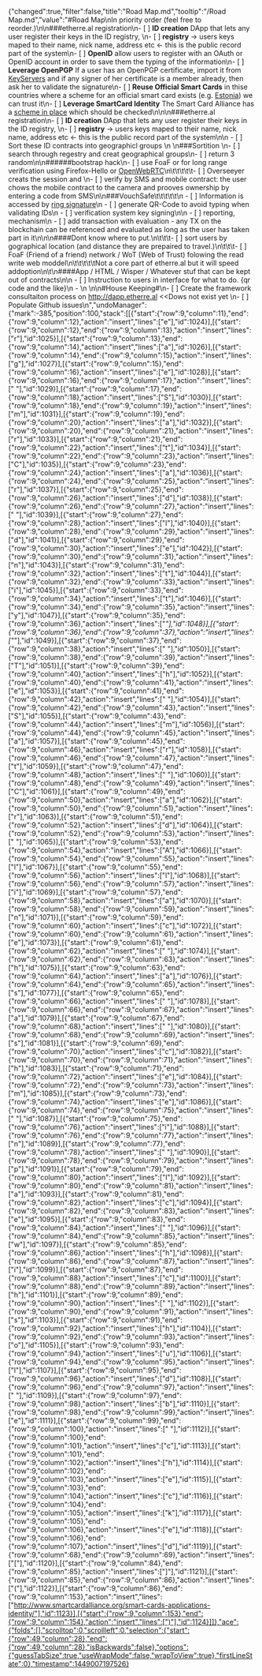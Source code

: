 {"changed":true,"filter":false,"title":"Road Map.md","tooltip":"/Road Map.md","value":"#Road Map\nIn priority order (feel free to reorder.)\n\n###etherre.al registration\n- [ ] **ID creation** DApp that lets any user register their keys in the ID registry, \n- [ ] **registry** -> users keys maped to their name, nick name, address etc <- this is the public record part of the system\n- [ ] **OpenID** allow users to register with an OAuth or OpenID account in order to save them the typing of the information\n- [ ] **Leverage OpenPGP** If a user has an OpenPGP certificate, import it from [KeyServers](https://sks-keyservers.net/i/) and if any signer of her certificate is a member already, then ask her to validate the signature\n- [ ] **Reuse Official Smart Cards** in thise countries where a scheme for an official smart card exists (e.g. [Estonia](https://en.wikipedia.org/wiki/Estonian_ID_card)) we can trust it\n- [ ] **Leverage SmartCard Identity** The Smart Card Alliance has a [scheme in place](http://www.smartcardalliance.org/smart-cards-applications-identity/) which should be checked\n\n\n###etherre.al registration\n- [ ] **ID creation** DApp that lets any user register their keys in the ID registry, \n- [ ] **registry** -> users keys maped to their name, nick name, address etc <- this is the public record part of the system\n\n    - [ ] Sort these ID contracts into geographicl groups            \n  \n###Sortition  \n- [ ]  search through regestry and creat geographical groups\n- [ ]  return 3 random\n\n######bootstrap hack\n- [ ]  use FoaF or for long range verification using Firefox-Hello or [OpenWebRTC](http://www.openwebrtc.org/)\n\t\t\t\t\t- [ ] Overseeyer creats the session and \n- [ ] verify by SMS and mobile contract: the user chows the mobile contract to the camera and prooves ownership by entering a code from SMS\n\n###VouchSafe\t\t\t\t\t\n  - [ ] Information is accessed by [ring signature](https://en.wikipedia.org/wiki/Ring_signature)\n  - [ ] generate QR-Code to avoid typing when validating IDs\n  - [ ] verification system key signing\n\n  - [ ] reporting, mechanism\n  - [ ] add transaction with evaluation - any TX on the blockchain can be referenced and evaluated as long as the user has taken part in it\n\n\n####Dont know where to put.\n\t\t\t- [ ] sort users by gographical location (and distance they are prepaired to travel.)\n\t\t\t- [ ] FoaF (Friend of a friend) network / WoT (Web of Trust) folowing the read write web moddel\n\t\t\t\t\tNot a core part of etherre.al but it will speed addoption\n\t\n####App / HTML / Wisper / Whatever stuf that can be kept out of contracts\n\n  - [ ] Instruction to users in interface for what to do.  {qr code and the like}\n  - \n  \n\n#House Keeping#\n- [ ] Create the framework consultaiton process on http://dapp.etherre.al <<Dows not exist yet \n- [ ] Populate Github issues\n","undoManager":{"mark":-385,"position":100,"stack":[[{"start":{"row":9,"column":11},"end":{"row":9,"column":12},"action":"insert","lines":["e"],"id":1024}],[{"start":{"row":9,"column":12},"end":{"row":9,"column":13},"action":"insert","lines":["r"],"id":1025}],[{"start":{"row":9,"column":13},"end":{"row":9,"column":14},"action":"insert","lines":["a"],"id":1026}],[{"start":{"row":9,"column":14},"end":{"row":9,"column":15},"action":"insert","lines":["g"],"id":1027}],[{"start":{"row":9,"column":15},"end":{"row":9,"column":16},"action":"insert","lines":["e"],"id":1028}],[{"start":{"row":9,"column":16},"end":{"row":9,"column":17},"action":"insert","lines":[" "],"id":1029}],[{"start":{"row":9,"column":17},"end":{"row":9,"column":18},"action":"insert","lines":["S"],"id":1030}],[{"start":{"row":9,"column":18},"end":{"row":9,"column":19},"action":"insert","lines":["m"],"id":1031}],[{"start":{"row":9,"column":19},"end":{"row":9,"column":20},"action":"insert","lines":["a"],"id":1032}],[{"start":{"row":9,"column":20},"end":{"row":9,"column":21},"action":"insert","lines":["r"],"id":1033}],[{"start":{"row":9,"column":21},"end":{"row":9,"column":22},"action":"insert","lines":["t"],"id":1034}],[{"start":{"row":9,"column":22},"end":{"row":9,"column":23},"action":"insert","lines":["C"],"id":1035}],[{"start":{"row":9,"column":23},"end":{"row":9,"column":24},"action":"insert","lines":["a"],"id":1036}],[{"start":{"row":9,"column":24},"end":{"row":9,"column":25},"action":"insert","lines":["r"],"id":1037}],[{"start":{"row":9,"column":25},"end":{"row":9,"column":26},"action":"insert","lines":["d"],"id":1038}],[{"start":{"row":9,"column":26},"end":{"row":9,"column":27},"action":"insert","lines":[" "],"id":1039}],[{"start":{"row":9,"column":27},"end":{"row":9,"column":28},"action":"insert","lines":["I"],"id":1040}],[{"start":{"row":9,"column":28},"end":{"row":9,"column":29},"action":"insert","lines":["d"],"id":1041}],[{"start":{"row":9,"column":29},"end":{"row":9,"column":30},"action":"insert","lines":["e"],"id":1042}],[{"start":{"row":9,"column":30},"end":{"row":9,"column":31},"action":"insert","lines":["n"],"id":1043}],[{"start":{"row":9,"column":31},"end":{"row":9,"column":32},"action":"insert","lines":["t"],"id":1044}],[{"start":{"row":9,"column":32},"end":{"row":9,"column":33},"action":"insert","lines":["i"],"id":1045}],[{"start":{"row":9,"column":33},"end":{"row":9,"column":34},"action":"insert","lines":["t"],"id":1046}],[{"start":{"row":9,"column":34},"end":{"row":9,"column":35},"action":"insert","lines":["y"],"id":1047}],[{"start":{"row":9,"column":35},"end":{"row":9,"column":36},"action":"insert","lines":["*"],"id":1048}],[{"start":{"row":9,"column":36},"end":{"row":9,"column":37},"action":"insert","lines":["*"],"id":1049}],[{"start":{"row":9,"column":37},"end":{"row":9,"column":38},"action":"insert","lines":[" "],"id":1050}],[{"start":{"row":9,"column":38},"end":{"row":9,"column":39},"action":"insert","lines":["T"],"id":1051}],[{"start":{"row":9,"column":39},"end":{"row":9,"column":40},"action":"insert","lines":["h"],"id":1052}],[{"start":{"row":9,"column":40},"end":{"row":9,"column":41},"action":"insert","lines":["e"],"id":1053}],[{"start":{"row":9,"column":41},"end":{"row":9,"column":42},"action":"insert","lines":[" "],"id":1054}],[{"start":{"row":9,"column":42},"end":{"row":9,"column":43},"action":"insert","lines":["S"],"id":1055}],[{"start":{"row":9,"column":43},"end":{"row":9,"column":44},"action":"insert","lines":["m"],"id":1056}],[{"start":{"row":9,"column":44},"end":{"row":9,"column":45},"action":"insert","lines":["a"],"id":1057}],[{"start":{"row":9,"column":45},"end":{"row":9,"column":46},"action":"insert","lines":["r"],"id":1058}],[{"start":{"row":9,"column":46},"end":{"row":9,"column":47},"action":"insert","lines":["t"],"id":1059}],[{"start":{"row":9,"column":47},"end":{"row":9,"column":48},"action":"insert","lines":[" "],"id":1060}],[{"start":{"row":9,"column":48},"end":{"row":9,"column":49},"action":"insert","lines":["C"],"id":1061}],[{"start":{"row":9,"column":49},"end":{"row":9,"column":50},"action":"insert","lines":["a"],"id":1062}],[{"start":{"row":9,"column":50},"end":{"row":9,"column":51},"action":"insert","lines":["r"],"id":1063}],[{"start":{"row":9,"column":51},"end":{"row":9,"column":52},"action":"insert","lines":["d"],"id":1064}],[{"start":{"row":9,"column":52},"end":{"row":9,"column":53},"action":"insert","lines":[" "],"id":1065}],[{"start":{"row":9,"column":53},"end":{"row":9,"column":54},"action":"insert","lines":["A"],"id":1066}],[{"start":{"row":9,"column":54},"end":{"row":9,"column":55},"action":"insert","lines":["l"],"id":1067}],[{"start":{"row":9,"column":55},"end":{"row":9,"column":56},"action":"insert","lines":["l"],"id":1068}],[{"start":{"row":9,"column":56},"end":{"row":9,"column":57},"action":"insert","lines":["i"],"id":1069}],[{"start":{"row":9,"column":57},"end":{"row":9,"column":58},"action":"insert","lines":["a"],"id":1070}],[{"start":{"row":9,"column":58},"end":{"row":9,"column":59},"action":"insert","lines":["n"],"id":1071}],[{"start":{"row":9,"column":59},"end":{"row":9,"column":60},"action":"insert","lines":["c"],"id":1072}],[{"start":{"row":9,"column":60},"end":{"row":9,"column":61},"action":"insert","lines":["e"],"id":1073}],[{"start":{"row":9,"column":61},"end":{"row":9,"column":62},"action":"insert","lines":[" "],"id":1074}],[{"start":{"row":9,"column":62},"end":{"row":9,"column":63},"action":"insert","lines":["h"],"id":1075}],[{"start":{"row":9,"column":63},"end":{"row":9,"column":64},"action":"insert","lines":["a"],"id":1076}],[{"start":{"row":9,"column":64},"end":{"row":9,"column":65},"action":"insert","lines":["s"],"id":1077}],[{"start":{"row":9,"column":65},"end":{"row":9,"column":66},"action":"insert","lines":[" "],"id":1078}],[{"start":{"row":9,"column":66},"end":{"row":9,"column":67},"action":"insert","lines":["a"],"id":1079}],[{"start":{"row":9,"column":67},"end":{"row":9,"column":68},"action":"insert","lines":[" "],"id":1080}],[{"start":{"row":9,"column":68},"end":{"row":9,"column":69},"action":"insert","lines":["s"],"id":1081}],[{"start":{"row":9,"column":69},"end":{"row":9,"column":70},"action":"insert","lines":["c"],"id":1082}],[{"start":{"row":9,"column":70},"end":{"row":9,"column":71},"action":"insert","lines":["h"],"id":1083}],[{"start":{"row":9,"column":71},"end":{"row":9,"column":72},"action":"insert","lines":["e"],"id":1084}],[{"start":{"row":9,"column":72},"end":{"row":9,"column":73},"action":"insert","lines":["m"],"id":1085}],[{"start":{"row":9,"column":73},"end":{"row":9,"column":74},"action":"insert","lines":["e"],"id":1086}],[{"start":{"row":9,"column":74},"end":{"row":9,"column":75},"action":"insert","lines":[" "],"id":1087}],[{"start":{"row":9,"column":75},"end":{"row":9,"column":76},"action":"insert","lines":["i"],"id":1088}],[{"start":{"row":9,"column":76},"end":{"row":9,"column":77},"action":"insert","lines":["n"],"id":1089}],[{"start":{"row":9,"column":77},"end":{"row":9,"column":78},"action":"insert","lines":[" "],"id":1090}],[{"start":{"row":9,"column":78},"end":{"row":9,"column":79},"action":"insert","lines":["p"],"id":1091}],[{"start":{"row":9,"column":79},"end":{"row":9,"column":80},"action":"insert","lines":["l"],"id":1092}],[{"start":{"row":9,"column":80},"end":{"row":9,"column":81},"action":"insert","lines":["a"],"id":1093}],[{"start":{"row":9,"column":81},"end":{"row":9,"column":82},"action":"insert","lines":["c"],"id":1094}],[{"start":{"row":9,"column":82},"end":{"row":9,"column":83},"action":"insert","lines":["e"],"id":1095}],[{"start":{"row":9,"column":83},"end":{"row":9,"column":84},"action":"insert","lines":[" "],"id":1096}],[{"start":{"row":9,"column":84},"end":{"row":9,"column":85},"action":"insert","lines":["w"],"id":1097}],[{"start":{"row":9,"column":85},"end":{"row":9,"column":86},"action":"insert","lines":["h"],"id":1098}],[{"start":{"row":9,"column":86},"end":{"row":9,"column":87},"action":"insert","lines":["i"],"id":1099}],[{"start":{"row":9,"column":87},"end":{"row":9,"column":88},"action":"insert","lines":["c"],"id":1100}],[{"start":{"row":9,"column":88},"end":{"row":9,"column":89},"action":"insert","lines":["h"],"id":1101}],[{"start":{"row":9,"column":89},"end":{"row":9,"column":90},"action":"insert","lines":[" "],"id":1102}],[{"start":{"row":9,"column":90},"end":{"row":9,"column":91},"action":"insert","lines":["s"],"id":1103}],[{"start":{"row":9,"column":91},"end":{"row":9,"column":92},"action":"insert","lines":["h"],"id":1104}],[{"start":{"row":9,"column":92},"end":{"row":9,"column":93},"action":"insert","lines":["o"],"id":1105}],[{"start":{"row":9,"column":93},"end":{"row":9,"column":94},"action":"insert","lines":["u"],"id":1106}],[{"start":{"row":9,"column":94},"end":{"row":9,"column":95},"action":"insert","lines":["l"],"id":1107}],[{"start":{"row":9,"column":95},"end":{"row":9,"column":96},"action":"insert","lines":["d"],"id":1108}],[{"start":{"row":9,"column":96},"end":{"row":9,"column":97},"action":"insert","lines":[" "],"id":1109}],[{"start":{"row":9,"column":97},"end":{"row":9,"column":98},"action":"insert","lines":["b"],"id":1110}],[{"start":{"row":9,"column":98},"end":{"row":9,"column":99},"action":"insert","lines":["e"],"id":1111}],[{"start":{"row":9,"column":99},"end":{"row":9,"column":100},"action":"insert","lines":[" "],"id":1112}],[{"start":{"row":9,"column":100},"end":{"row":9,"column":101},"action":"insert","lines":["c"],"id":1113}],[{"start":{"row":9,"column":101},"end":{"row":9,"column":102},"action":"insert","lines":["h"],"id":1114}],[{"start":{"row":9,"column":102},"end":{"row":9,"column":103},"action":"insert","lines":["e"],"id":1115}],[{"start":{"row":9,"column":103},"end":{"row":9,"column":104},"action":"insert","lines":["c"],"id":1116}],[{"start":{"row":9,"column":104},"end":{"row":9,"column":105},"action":"insert","lines":["k"],"id":1117}],[{"start":{"row":9,"column":105},"end":{"row":9,"column":106},"action":"insert","lines":["e"],"id":1118}],[{"start":{"row":9,"column":106},"end":{"row":9,"column":107},"action":"insert","lines":["d"],"id":1119}],[{"start":{"row":9,"column":68},"end":{"row":9,"column":69},"action":"insert","lines":["["],"id":1120}],[{"start":{"row":9,"column":84},"end":{"row":9,"column":85},"action":"insert","lines":["]"],"id":1121}],[{"start":{"row":9,"column":85},"end":{"row":9,"column":86},"action":"insert","lines":["("],"id":1122}],[{"start":{"row":9,"column":86},"end":{"row":9,"column":153},"action":"insert","lines":["http://www.smartcardalliance.org/smart-cards-applications-identity/"],"id":1123}],[{"start":{"row":9,"column":153},"end":{"row":9,"column":154},"action":"insert","lines":[")"],"id":1124}]]},"ace":{"folds":[],"scrolltop":0,"scrollleft":0,"selection":{"start":{"row":49,"column":28},"end":{"row":49,"column":28},"isBackwards":false},"options":{"guessTabSize":true,"useWrapMode":false,"wrapToView":true},"firstLineState":0},"timestamp":1449007197526}